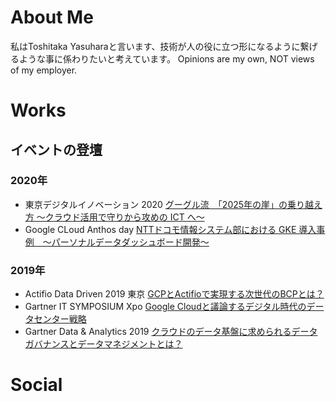 # About Me

私はToshitaka Yasuharaと言います、技術が人の役に立つ形になるように繋げるような事に係わりたいと考えています。
Opinions are my own, NOT views of my employer.

# Works

## イベントの登壇

### 2020年
- 東京デジタルイノベーション 2020 [グーグル流　「2025年の崖」の乗り越え方 ～クラウド活用で守りから攻めの ICT へ～](https://megalodon.jp/2020-0206-1619-03/https://ers.nikkeibp.co.jp:443/user/contents/2020w0218tky/index.html)
- Google CLoud Anthos day [NTTドコモ情報システム部における GKE 導入事例　～パーソナルデータダッシュボード開発～](https://megalodon.jp/2020-0206-1622-57/https://inthecloud.withgoogle.com:443/anthos-day-2001/register.html)

### 2019年
- Actifio Data Driven 2019 東京 [GCPとActifioで実現する次世代のBCPとは？](https://megalodon.jp/2020-0206-1631-54/https://news.mynavi.jp:443/lp/2019/business/enterprise/ADD2019/)
- Gartner IT SYMPOSIUM Xpo [Google Cloudと議論するデジタル時代のデータセンター戦略](https://megalodon.jp/2020-0206-1635-40/https://reg.gartner-em.jp:443/public/session/view/4394)
- Gartner Data & Analytics 2019 [クラウドのデータ基盤に求められるデータガバナンスとデータマネジメントとは？](https://megalodon.jp/2020-0206-1639-56/https://reg.gartner-em.jp:443/public/application/add/1812)

# Social
